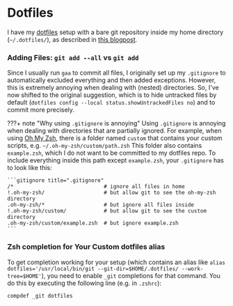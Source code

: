 # Dotfiles

I have my [dotfiles](https://github.com/jari27/dotfiles) setup with a bare git repository inside my home directory (`~/.dotfiles/`), as described in [this blogpost](https://www.anand-iyer.com/blog/2018/a-simpler-way-to-manage-your-dotfiles/).

### Adding Files: `git add --all` vs `git add`
Since I usually run `gaa` to commit all files, I originally set up my `.gitignore` to automatically excluded everything and then added exceptions.
However, this is extremely annoying when dealing with (nested) directories.
So, I've now shifted to the original suggestion, which is to hide untracked files by default (`dotfiles config --local status.showUntrackedFiles no`) and to commit more precisely.

???+ note "Why using `.gitignore` is annoying"
    Using `.gitignore` is annoying when dealing with directories that are partially ignored.
    For example, when using [Oh My Zsh](https://ohmyz.sh/), there is a folder named `custom` that contains your custom scripts, e.g. `~/.oh-my-zsh/custom/path.zsh`
    This folder also contains `example.zsh`, which I do not want to be committed to my dotfiles repo.
    To include everything inside this path except `example.zsh`, your `.gitignore` has to look like this:

    ```gitignore title=".gitignore"
    /*                             # ignore all files in home
    !.oh-my-zsh/                   # but allow git to see the oh-my-zsh directory
    .oh-my-zsh/*                   # but ignore all files inside
    !.oh-my-zsh/custom/            # but allow git to see the custom directory
    .oh-my-zsh/custom/example.zsh  # but ignore example.zsh
    ```


### Zsh completion for Your Custom dotfiles alias
To get completion working for your setup (which contains an alias like `alias dotfiles='/usr/local/bin/git --git-dir=$HOME/.dotfiles/ --work-tree=$HOME'`), you need to enable `_git` completions for that command.
You do this by executing the following line (e.g. in `.zshrc`):

```zsh
compdef _git dotfiles
```
